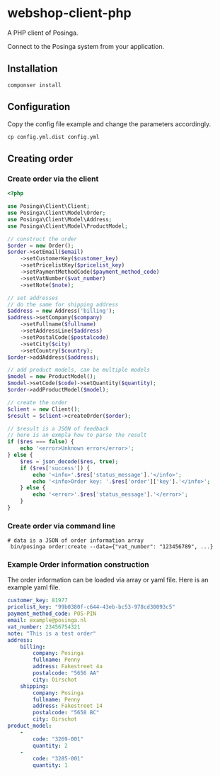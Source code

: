 # webshop-client-php
A PHP client of Posinga.

Connect to the Posinga system from your application.

## Installation
```
componser install
```
## Configuration
Copy the config file example and change the parameters accordingly.
```
cp config.yml.dist config.yml
```
## Creating order
### Create order via the client
```php
<?php

use Posinga\Client\Client;
use Posinga\Client\Model\Order;
use Posinga\Client\Model\Address;
use Posinga\Client\Model\ProductModel;

// construct the order
$order = new Order();
$order->setEmail($email)
    ->setCustomerKey($customer_key)
    ->setPricelistKey($pricelist_key)
    ->setPaymentMethodCode($payment_method_code)
    ->setVatNumber($vat_number)
    ->setNote($note);

// set addresses
// do the same for shipping address
$address = new Address('billing');
$address->setCompany($company)
    ->setFullname($fullname)
    ->setAddressLine($address)
    ->setPostalCode($postalcode)
    ->setCity($city)
    ->setCountry($country);
$order->addAddress($address);

// add product models, can be multiple models
$model = new ProductModel();
$model->setCode($code)->setQuantity($quantity);
$order->addProductModel($model);

// create the order
$client = new Client();
$result = $client->createOrder($order);

// $result is a JSON of feedback
// here is an exmpla how to parse the result
if ($res === false) {
    echo '<error>Unknown error</error>';
} else {
    $res = json_decode($res, true);
    if ($res['success']) {
        echo '<info>'.$res['status_message'].'</info>';
        echo '<info>Order key: '.$res['order']['key'].'</info>';
    } else {
        echo '<error>'.$res['status_message'].'</error>';
    }
}

```
### Create order via command line
```
# data is a JSON of order information array
 bin/posinga order:create --data={"vat_number": "123456789", ...}
```
### Example Order information construction
The order information can be loaded via array or yaml file. Here is an example yaml file.
```yml
customer_key: 81977
pricelist_key: "99b0380f-c644-43eb-bc53-978cd30093c5"
payment_method_code: POS-PIN
email: example@posinga.nl
vat_number: 23456754321
note: "This is a test order"
address:
    billing:
        company: Posinga
        fullname: Penny
        address: Fakestreet 4a
        postalcode: "5656 AA"
        city: Oirschot
    shipping:
        company: Posinga
        fullname: Penny
        address: Fakestreet 14
        postalcode: "5658 BC"
        city: Oirschot
product_model:
    -
        code: "3269-001"
        quantity: 2
    -
        code: "3285-001"
        quantity: 1
```

